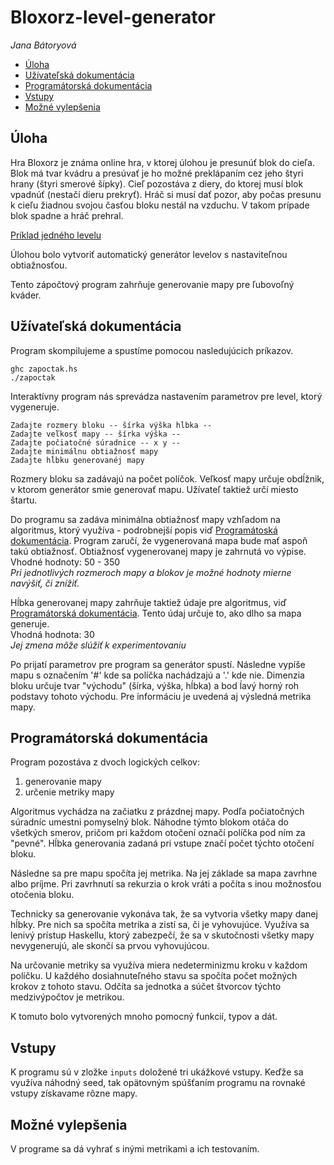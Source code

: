 # Bloxorz-level-generator
*Jana Bátoryová*

* [Úloha](#úloha)
* [Užívateľská dokumentácia](#užívateľská-dokumentácia)
* [Programátorská dokumentácia](#programátorská-dokumentácia)
* [Vstupy](#vstupy)
* [Možné vylepšenia](#možné-vylepšenia)

## Úloha

Hra Bloxorz je známa online hra, v ktorej úlohou je presunúť blok do cieľa.
Blok má tvar kvádru a presúvať je ho možné preklápaním cez jeho štyri hrany
(štyri smerové šípky). Cieľ pozostáva z diery, do ktorej musí blok vpadnúť
(nestačí dieru prekryť). Hráč si musí dať pozor, aby počas presunu k cieľu
žiadnou svojou časťou bloku nestál na vzduchu. V takom prípade blok spadne a
hráč prehral.

[Príklad jedného levelu](http://www.albinoblacksheep.com/flash/960/bloxorz.jpg)

Úlohou bolo vytvoriť automatický generátor levelov s nastaviteľnou
obtiažnosťou.

Tento zápočtový program zahrňuje generovanie mapy pre ľubovoľný kváder.

## Užívateľská dokumentácia ##
Program skompilujeme a spustíme pomocou nasledujúcich príkazov.
```
ghc zapoctak.hs
./zapoctak
```

Interaktívny program nás sprevádza nastavením parametrov pre level, ktorý
vygeneruje.

```
Zadajte rozmery bloku -- šírka výška hĺbka --
Zadajte veľkosť mapy -- šírka výška --
Zadajte počiatočné súradnice -- x y --
Zadajte minimálnu obtiažnosť mapy
Zadajte hĺbku generovanéj mapy
```
Rozmery bloku sa zadávajú na počet políčok. Veľkosť mapy určuje obdĺžnik, v
ktorom generátor smie generovať mapu. Užívateľ taktiež určí miesto štartu.

Do programu sa zadáva minimálna obtiažnosť mapy vzhľadom na algoritmus, ktorý
využíva - podrobnejší popis viď [Programátoská
									 dokumentácia](#programátorská-dokumentácia). Program zaručí, že vygenerovaná mapa bude mať aspoň takú obtiažnosť.
Obtiažnosť vygenerovanej mapy je zahrnutá vo výpise.  
Vhodné hodnoty: 50 - 350  
*Pri jednotlivých rozmeroch mapy a blokov je možné hodnoty mierne navýšiť, či
znížiť.*

Hĺbka generovanej mapy zahrňuje taktiež údaje pre algoritmus, viď
[Programátorská dokumentácia](#programátorská-dokumentácia).
Tento údaj určuje to, ako dlho sa mapa generuje.  
Vhodná hodnota: 30  
*Jej zmena môže slúžiť k experimentovaniu*


Po prijatí parametrov pre program sa generátor spustí. Následne vypíše mapu 
s označením '#' kde sa políčka nachádzajú a '.' kde nie. Dimenzia bloku 
určuje tvar "východu" (šírka, výška, hĺbka) a bod ĺavý
horný roh podstavy tohoto východu. Pre informáciu je uvedená aj výsledná
metrika mapy.

## Programátorská dokumentácia ##
Program pozostáva z dvoch logických celkov:  
1. generovanie mapy  
2. určenie metriky mapy  

Algoritmus vychádza na začiatku z prázdnej mapy. Podľa počiatočných súradníc
umestni pomyselný blok. Náhodne týmto blokom otáča do všetkých smerov, pričom
pri každom otočení označí políčka pod ním za "pevné". Hĺbka generovania zadaná
pri vstupe značí počet týchto otočení bloku. 

Následne sa pre mapu spočíta jej metrika. Na jej
základe sa mapa zavrhne albo príjme. Pri zavrhnutí sa rekurzia o krok vráti a
počíta s inou možnosťou otočenia bloku.

Technicky sa generovanie vykonáva tak, že sa vytvoria všetky mapy danej hĺbky.
Pre nich sa spočíta metrika a zistí sa, či je vyhovujúce. Využíva sa lenivý
prístup Haskellu, ktorý zabezpečí, že sa v skutočnosti všetky mapy
nevygenerujú, ale skončí sa prvou vyhovujúcou.

Na určovanie metriky sa využíva miera nedeterminizmu kroku v každom políčku. U
každého dosiahnuteľného stavu sa spočíta počet možných krokov z tohoto stavu.
Odčíta sa jednotka a súčet štvorcov týchto medzivýpočtov je metrikou.

K tomuto bolo vytvorených mnoho pomocný funkcií, typov a dát.

## Vstupy ##
K programu sú v zložke ``` inputs ``` doložené tri ukážkové vstupy. Keďže sa
využíva náhodný seed, tak opätovným spúšťaním programu na rovnaké vstupy
získavame rôzne mapy.

## Možné vylepšenia ##
V programe sa dá vyhrať s inými metrikami a ich testovaním.


